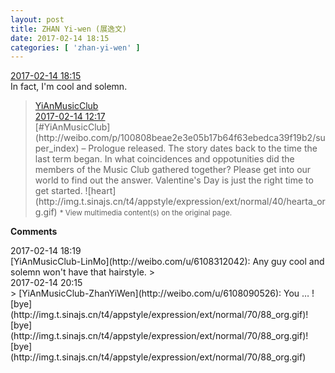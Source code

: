 ```yaml
---
layout: post
title: ZHAN Yi-wen (展逸文)
date: 2017-02-14 18:15
categories: [ 'zhan-yi-wen' ]
---
```


<div class="weibo-info">
  <a href="http://weibo.com/6108090526/Evwa7ym3h">2017-02-14 18:15</a>
</div>
In fact, I'm cool and solemn.

<!-- more -->

> <div class="weibo-post-name">
>   <a href="http://weibo.com/u/6094546964">YiAnMusicClub</a>
> </div>
> <div class="weibo-info">
>   <a href="http://weibo.com/6094546964/EvtOT4vfV">2017-02-14 12:17</a>
> </div>  
> [#YiAnMusicClub](http://weibo.com/p/100808beae2e3e05b17b64f63ebedca39f19b2/super_index) – Prologue released. The story dates back to the time the last term began. In what coincidences and oppotunities did the members of the Music Club gathered together? Please get into our world to find out the answer. Valentine's Day is just the right time to get started. ![heart](http://img.t.sinajs.cn/t4/appstyle/expression/ext/normal/40/hearta_org.gif)  
> <small>* View multimedia content(s) on the original page.</small>

**Comments**

<div class="weibo-info">2017-02-14 18:19</div>
[YiAnMusicClub-LinMo](http://weibo.com/u/6108312042): Any guy cool and solemn won't have that hairstyle.
> <div class="weibo-info">2017-02-14 20:15</div>
> [YiAnMusicClub-ZhanYiWen](http://weibo.com/u/6108090526): You … ![bye](http://img.t.sinajs.cn/t4/appstyle/expression/ext/normal/70/88_org.gif)![bye](http://img.t.sinajs.cn/t4/appstyle/expression/ext/normal/70/88_org.gif)![bye](http://img.t.sinajs.cn/t4/appstyle/expression/ext/normal/70/88_org.gif)
